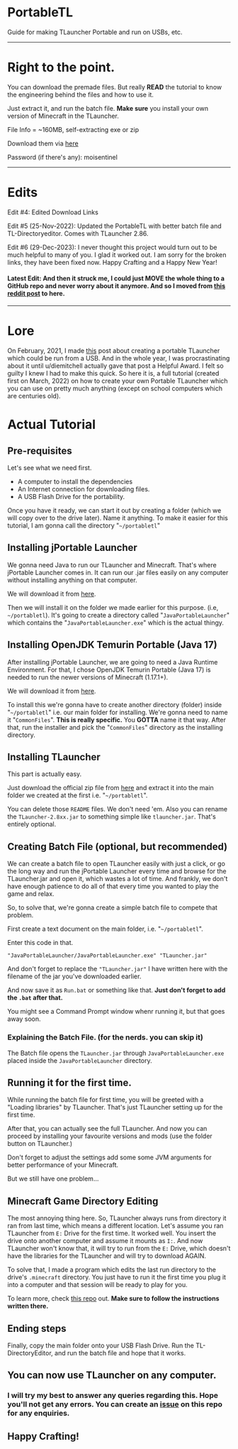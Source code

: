 # PortableTL
Guide for making TLauncher Portable and run on USBs, etc.

---
# Right to the point.

You can download the premade files. But really **READ** the tutorial to know the engineering behind the files and how to use it. 

Just extract it, and run the batch file.
**Make sure** you install your own version of Minecraft in the TLauncher.

File Info = ~160MB, self-extracting exe or zip

Download them via [here](https://github.com/moiSentineL/portabletl/releases/tag/latest)

Password (if there's any): moisentinel

---
# Edits

Edit #4: Edited Download Links

Edit #5 (25-Nov-2022): Updated the PortableTL with better batch file and TL-Directoryeditor. Comes with TLauncher 2.86.

Edit #6 (29-Dec-2023): I never thought this project would turn out to be much helpful to many of you. I glad it worked out. I am sorry for the broken links, they have been fixed now. Happy Crafting and a Happy New Year!

#### **Latest Edit:** And then it struck me, I could just MOVE the whole thing to a GitHub repo and never worry about it anymore. And so I moved from [this reddit post](https://www.reddit.com/r/TLAUNCHER/comments/tjc9r6/tlauncher_on_usb_final/) to here.

---
# Lore

On February, 2021, I made [this](https://www.reddit.com/r/TLAUNCHER/comments/lj4qg7/tlauncher_portable_on_a_usb/?utm_source=share&utm_medium=web2x&context=3) post about creating a portable TLauncher which could be run from a USB. And in the whole year, I was procrastinating about it until u/diemitchell actually gave that post a Helpful Award. I felt so guilty I knew I had to make this quick. 
So here it is, a full tutorial (created first on March, 2022) on how to create your own Portable TLauncher which you can use on pretty much anything (except on school computers which are centuries old).

# Actual Tutorial
## Pre-requisites

Let's see what we need first. 
- A computer to install the dependencies
- An Internet connection for downloading files.
- A USB Flash Drive for the portability.

Once you have it ready, we can start it out by creating a folder (which we will copy over to the drive later). Name it anything. 
To make it easier for this tutorial, I am gonna call the directory "`~/portabletl`"

## Installing jPortable Launcher

We gonna need Java to run our TLauncher and Minecraft. That's where jPortable Launcher comes in.  It can run our .jar files easily on any computer without installing anything on that computer.

We will download it from [here](https://portableapps.com/apps/utilities/java_portable_launcher "here").

 Then we will install it on the folder we made earlier for this purpose. (i.e, `~/portabletl`).
 It's going to create a directory called "`JavaPortableLauncher`" which contains the "`JavaPortableLauncher.exe`" which is the actual thingy.
 
 ## Installing OpenJDK Temurin Portable (Java 17)
  
After installing jPortable Launcher, we are going to need a Java Runtime Environment. For that, I chose OpenJDK Temurin Portable (Java 17) is needed to run the newer versions of Minecraft (1.17.1+).

We will download it from [here](https://portableapps.com/apps/utilities/OpenJDK64 "here").

To install this we're gonna have to create another directory (folder) inside "`~/portabletl`" i.e. our main folder for installing.
We're gonna need to name it "`CommonFiles`". **This is really specific.** You **GOTTA** name it that way. 
After that, run the installer and pick the "`CommonFiles`" directory as the installing directory.

## Installing TLauncher

This part is actually easy. 

Just download the official zip file from [here](https://tlauncher.org/jar) and extract it into the main folder we created at the first i.e. "`~/portabletl`".

You can delete those `README` files. We don't need 'em. Also you can rename the `TLauncher-2.8xx.jar` to something simple like `tlauncher.jar`. That's entirely optional.

## Creating Batch File (optional, but recommended)

We can create a batch file to open TLauncher easily with just a click, or go the long way and run the jPortable Launcher every time and browse for the TLauncher.jar and open it, which wastes a lot of time. And frankly, we don't have enough patience to do all of that every time you wanted to play the game and relax. 

So, to solve that, we're gonna create a simple batch file to compete that problem.

First create a text document on the main folder, i.e. "`~/portabletl`". 

Enter this code in that.

    "JavaPortableLauncher/JavaPortableLauncher.exe" "TLauncher.jar"

And don't forget to replace the `"TLauncher.jar"` I have written here with the filename of the jar you've downloaded earlier. 

And now save it as `Run.bat` or something like that. **Just don't forget to add the `.bat` after that.**

You might see a Command Prompt window whenr running it, but that goes away soon.

### Explaining the Batch File. (for the nerds. you can skip it)

The Batch file opens the `TLauncher.jar` through `JavaPortableLauncher.exe` placed inside the `JavaPortableLauncher` directory. 

## Running it for the first time.

While running the batch file for first time, you will be greeted with a "Loading libraries" by TLauncher. That's just TLauncher setting up for the first time. 

After that, you can actually see the full TLauncher. And now you can proceed by installing your favourite versions and mods (use the folder button on TLauncher.)

Don't forget to adjust the settings add some some JVM arguments for better performance of your Minecraft. 

But we still have one problem...

## Minecraft Game Directory Editing

The most annoying thing here. So, TLauncher always runs from directory it ran from last time, which means a different location. 
Let's assume you ran TLauncher from `E:` Drive for the first time. It worked well. You insert the drive onto another computer and assume it mounts as `I:`.
And now TLauncher won't know that, it will try to run from the `E:` Drive, which doesn't have the libraries for the TLauncher and will try to download AGAIN. 

To solve that, I made a program which edits the last run directory to the drive's `.minecraft` directory.
You just have to run it the first time you plug it into a computer and that session will be ready to play for you. 

To learn more, check [this repo](https://github.com/moiSentineL/TL-directoryeditor#readme) out.
**Make sure to follow the instructions written there.**

## Ending steps

Finally, copy the main folder onto your USB Flash Drive. Run the TL-DirectoryEditor,
and run the batch file and hope that it works.

## You can now use TLauncher on any computer.

### I will try my best to answer any queries regarding this. Hope you'll not get any errors. You can create an [issue](https://github.com/moiSentineL/portabletl/issues) on this repo for any enquiries.
## Happy Crafting!
